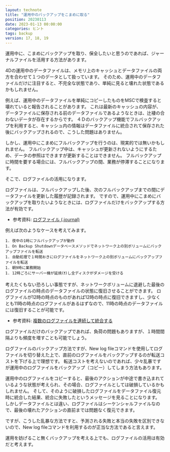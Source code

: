 ```yaml
---
layout: technote
title: "運用中のバックアップをこまめに取る"
position: 20230113
date: 2023-01-13 00:00:00
categories: ヒント
tags: backup
version: 17, 18, 19
---
```


運用中に、こまめにバックアップを取り、保全したいと思うのであれば、ジャーナルファイルを活用する方法があります。

<!--more-->

4Dの運用中のデータファイルは、メモリ上のキャッシュとデータファイルの両方を合わせて１つのデータとして扱っています。
そのため、運用中のデータファイルだけに注目すると、不完全な状態であり、単純に見ると壊れた状態であるかもしれません。

例えば、運用中のデータファイルを単純にコピーしたものをMSCで検査すると壊れていると報告されることがあります。
これは最新のキャッシュの内容が、データファイルに保存される前のデータファイルであるようなときは、辻褄の合わないデータが存在するからです。
４Ｄのバックアップ機能でフルバックアップを利用すると、キャッシュ内の情報はデータファイルに統合されて保存された後にバックアップされるので、こうした問題はありません。

しかし、運用中にこまめにフルバックアップを行うのは、現実的では無いかもしれません。
フルバックアップ中は、キャッシュが更新されないようにするため、データの参照はできますが更新することはできません。
フルバックアップに時間を要する場合には、フルバックアップの間、業務が停滞することになります。

そこで、ログファイルの活用になります。

ログファイルは、フルバックアップした後、次のフルバックアップまでの間にデータファイルを更新した履歴が記録されます。
ですので、運用中にこまめにバックアップを取りたいようなときには、ログファイルだけをバックアップする方法が有効です。

+ 参考資料: [ログファイル (.journal)](https://developer.4d.com/docs/ja/Backup/log)

例えば次のようなケースを考えてみます。

```
1. 夜中の1時にフルバックアップが動作
1. On Backup Shutdownデータベースメソッドでネットワーク上の別ボリュームにバックアップファイルを転送
1. 自動処理で１時間おきにログファイルをネットワーク上の別ボリュームにバックアップファイルを転送
1. 朝9時に業務開始
1. 12時ごろにサーバー機が延焼(❗)し全ディスクがダメージを受ける
```

考えたくもない恐ろしい事態ですが、ネットワークボリュームに退避した最後のログファイルの時点のデータファイルの状態に復旧させることができます。
ログファイルが12時の時点のものがあれば12時の時点に復旧できますし、少なくとも11時の時点のログファイルがあるはずなので、11時の時点のデータファイルには復旧することが可能です。

+ 参考資料: [複数のログファイルを連続して統合する](https://developer.4d.com/docs/ja/MSC/restore/#%E8%A4%87%E6%95%B0%E3%81%AE%E3%83%AD%E3%82%B0%E3%83%95%E3%82%A1%E3%82%A4%E3%83%AB%E3%82%92%E9%80%A3%E7%B6%9A%E3%81%97%E3%81%A6%E7%B5%B1%E5%90%88%E3%81%99%E3%82%8B)

ログファイルだけのバックアップであれば、負荷の問題もありますが、１時間間隔よりも頻度を増すことも可能でしょう。

ログファイルのバックアップ方法ですが、New log fileコマンドを使用してログファイルを切り替えた上で、直前のログファイルをバックアップするのが転送コストを下げる上で理想です。
転送コストを考えないのであれば、少々乱暴ですが運用中のログファイルをバックアップ（コピー）してしまう方法もあります。

運用中のログファイルをコピーすると、最後のアクションが中途で書き込まれているような状態が考えられ、その場合、ログファイルとしては破損しているかもしれません。
そして、そのように破損したログファイルをデータファイル復元時に統合した結果、統合に失敗したというメッセージを見ることになります。
しかしデータファイルとは違い、ログファイルはシーケンシャルファイルなので、最後の壊れたアクションの直前までは問題なく復元できます。

ですが、こうした乱暴な方法ですと、予測される失敗と本当の失敗を区別できないので、New log fileコマンドを利用するのが正当な方法であると言えます。

運用を妨げること無くバックアップを考える上でも、ログファイルの活用は有効だと考えます。
